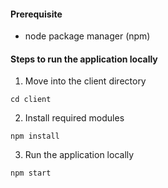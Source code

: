 #### Prerequisite
- node package manager (npm)

#### Steps to run the application locally

1. Move into the client directory <br />
```
cd client
```
2. Install required modules
```
npm install
```
3. Run the application locally
```
npm start
```




